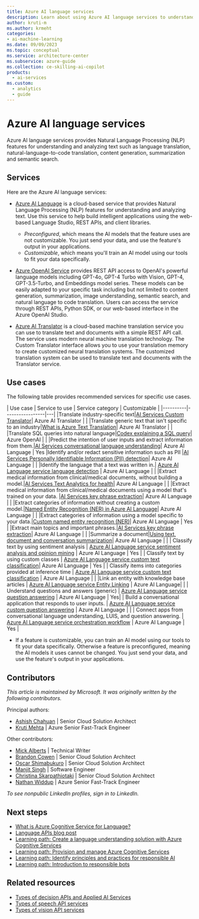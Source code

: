 ```yaml
---
title: Azure AI language services
description: Learn about using Azure AI language services to understand and analyze text. Learn which service to use for a specific use case.
author: kruti-m
ms.author: krmeht
categories:
- ai-machine-learning
ms.date: 09/09/2023
ms.topic: conceptual
ms.service: architecture-center
ms.subservice: azure-guide
ms.collection: ce-skilling-ai-copilot
products:
  - ai-services
ms.custom:
  - analytics
  - guide
---
```


# Azure AI language services

Azure AI language services provides Natural Language Processing (NLP) features for understanding and analyzing text such as language translation, natural-language-to-code translation, content generation, summarization and semantic search. 


## Services

Here are the Azure AI language services:

- [Azure AI Language](/azure/ai-services/language-service/overview) is a cloud-based service that provides Natural Language Processing (NLP) features for understanding and analyzing text. Use this service to help build intelligent applications using the web-based Language Studio, REST APIs, and client libraries.
  - *Preconfigured*, which means the AI models that the feature uses are not customizable. You just send your data, and use the feature's output in your applications.
  - *Customizable*, which means you'll train an AI model using our tools to fit your data specifically.

- [Azure OpenAI Service](/azure/ai-services/openai/) provides REST API access to OpenAI's powerful language models including GPT-4o, GPT-4 Turbo with Vision, GPT-4, GPT-3.5-Turbo, and Embeddings model series. These models can be easily adapted to your specific task including but not limited to content generation, summarization, image understanding, semantic search, and natural language to code translation. Users can access the service through REST APIs, Python SDK, or our web-based interface in the Azure OpenAI Studio.


- [Azure AI Translator](/azure/ai-services/translator/translator-overview) is a cloud-based machine translation service you can use to translate text and documents with a simple REST API call. The service uses modern neural machine translation technology. The Custom Translator interface allows you to use your translation memory to create customized neural translation systems. The customized translation system can be used to translate text and documents with the Translator service.


## Use cases

The following table provides recommended services for specific use cases.

| Use case | Service to use | Service category | Customizable |
|----------|-----------------|---|
|Translate industry-specific text|[AI Services Custom Translator](/azure/ai-services/translator/custom-translator/overview)| Azure AI Translator | |
|Translate generic text that isn't specific to an industry|[What is Azure Text Translation](/azure/ai-services/translator/text-translation-overview)| Azure AI Translator | |
|Translate SQL queries into natural language|[Codex explaining a SQL query](/azure/ai-services/openai/how-to/work-with-code#explaining-an-sql-query)| Azure OpenAI | |
|Predict the intention of user inputs and extract information from them.|[AI Services conversational language understanding](/azure/ai-services/language-service/conversational-language-understanding/overview)| Azure AI Language | Yes
|Identify and/or redact sensitive information such as PII |[AI Services Personally Identifiable Information (PII) detection](/azure/ai-services/language-service/personally-identifiable-information/overview)|  Azure AI Language | |
|Identify the language that a text was written in.| [Azure AI Language service language detection](/azure/ai-services/language-service/language-detection/overview) | Azure AI Language | |
|Extract medical information from clinical/medical documents, without building a model.|[AI Services Text Analytics for health](/azure/ai-services/language-service/text-analytics-for-health/overview)|  Azure AI Language | |
|Extract medical information from clinical/medical documents using a model that's trained on your data. |[AI Services key phrase extraction](/azure/ai-services/language-service/custom-text-analytics-for-health/overview)|  Azure AI Language | |
|Extract categories of information without creating a custom model.|[Named Entity Recognition (NER) in Azure AI Language](/azure/ai-services/language-service/named-entity-recognition/overview)|  Azure AI Language | |
|Extract categories of information using a model specific to your data.|[Custom named entity recognition (NER)](/azure/ai-services/language-service/custom-named-entity-recognition/overview)|  Azure AI Language | Yes |
|Extract main topics and important phrases.|[AI Services key phrase extraction](/azure/ai-services/language-service/key-phrase-extraction/overview)|  Azure AI Language | |
|Summarize a document|[Using text, document and conversation summarization](/azure/ai-services/language-service/summarization/quickstart?tabs=text-summarization)|  Azure AI Language | |
| Classify text by using sentiment analysis | [Azure AI Language service sentiment analysis and opinion mining](/azure/ai-services/language-service/sentiment-opinion-mining/quickstart) | Azure AI Language | Yes |
| Classify text by using custom classes | [Azure AI Language service custom text classification](/azure/ai-services/language-service/custom-text-classification/quickstart)| Azure AI Language | Yes |
| Classify items into categories provided at inference time | [Azure AI Language service custom text classification](/azure/ai-services/openai/how-to/completions#classification) | Azure AI Language | |
|Link an entity with knowledge base articles | [Azure AI Language service Entity Linking](/azure/ai-services/language-service/entity-linking/overview) | Azure AI Language| |
| Understand questions and answers (generic) | [Azure AI Language service question answering](/azure/ai-services/language-service/question-answering/overview) |  Azure AI Language | Yes| 
| Build a conversational application that responds to user inputs. | [Azure AI Language service custom question answering](/azure/ai-services/language-service/question-answering/overview) |  Azure AI Language | |
| Connect apps from conversational language understanding, LUIS, and question answering. | [Azure AI Language service orchestration workflow](/azure/ai-services/language-service/orchestration-workflow/overview) |  Azure AI Language  |  Yes |

* If a feature is customizable, you can train an AI model using our tools to fit your data specifically. Otherwise a feature is preconfigured, meaning the AI models it uses cannot be changed. You just send your data, and use the feature's output in your applications.
## Contributors

*This article is maintained by Microsoft. It was originally written by the following contributors.*

Principal authors:

- [Ashish Chahuan](https://www.linkedin.com/in/a69171115/) | Senior Cloud Solution Architect
- [Kruti Mehta](https://www.linkedin.com/in/thekrutimehta) | Azure Senior Fast-Track Engineer

Other contributors:

- [Mick Alberts](https://www.linkedin.com/in/mick-alberts-a24a1414/) | Technical Writer
- [Brandon Cowen](https://www.linkedin.com/in/brandon-cowen-1658211b/) | Senior Cloud Solution Architect
- [Oscar Shimabukuro](https://www.linkedin.com/in/oscarshk/) | Senior Cloud Solution Architect
- [Manjit Singh](https://www.linkedin.com/in/manjit-singh-0b922332) | Software Engineer
- [Christina Skarpathiotaki](https://www.linkedin.com/in/christinaskarpathiotaki/) | Senior Cloud Solution Architect
- [Nathan Widdup](https://www.linkedin.com/in/nwiddup) | Azure Senior Fast-Track Engineer

 *To see nonpublic LinkedIn profiles, sign in to LinkedIn.*

## Next steps

- [What is Azure Cognitive Service for Language?](/azure/ai-services/language-service/overview)
- [Language APIs blog post](https://techcommunity.microsoft.com/t5/fasttrack-for-azure/azure-ai-services-language-api-s-azure-ai-applied/ba-p/3514278)
- [Learning path: Create a language understanding solution with Azure Cognitive Services](/training/paths/create-language-solution-azure-ai-services/)
- [Learning path: Provision and manage Azure Cognitive Services](/training/paths/provision-manage-azure-ai-services)
- [Learning path: Identify principles and practices for responsible AI](/training/paths/responsible-ai-business-principles/)
- [Learning path: Introduction to responsible bots](/training/modules/responsible-bots-introduction/)

## Related resources

- [Types of decision APIs and Applied AI Services](decision-applied-ai.md)
- [Types of speech API services](speech-api.md)
- [Types of vision API services](vision-api.md)
